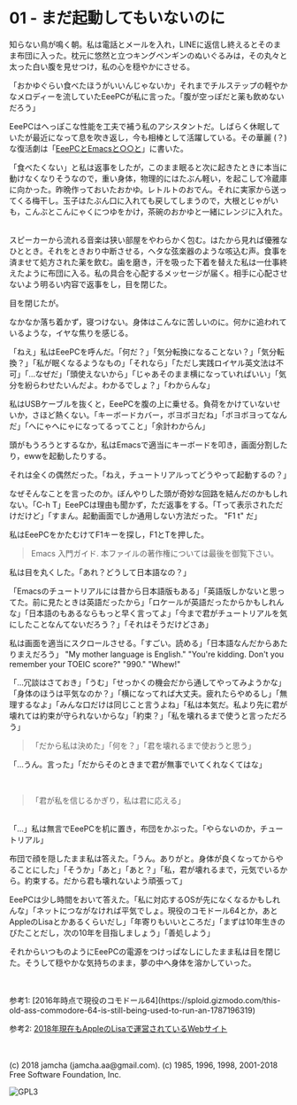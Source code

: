 

# 01 - まだ起動してもいないのに

知らない鳥が鳴く朝。私は電話とメールを入れ，LINEに返信し終えるとそのまま布団に入った。枕元に悠然と立つキングペンギンのぬいぐるみは，その丸々と太った白い腹を見せつけ，私の心を穏やかにさせる。  

「おかゆぐらい食べたほうがいいんじゃないか」それまでチルステップの軽やかなメロディーを流していたEeePCが私に言った。「腹が空っぽだと薬も飲めないだろう」  

EeePCはへっぽこな性能を工夫で補う私のアシスタントだ。しばらく休眠していたが最近になって息を吹き返し，今も相棒として活躍している。その華麗 (？) な復活劇は「[EeePCとEmacsと○○と](https://jamcha-aa.github.io/EeePC/)」に書いた。  

「食べたくない」と私は返事をしたが，このまま眠ると次に起きたときに本当に動けなくなりそうなので，重い身体，物理的にはたぶん軽い，を起こして冷蔵庫に向かった。昨晩作っておいたおかゆ。レトルトのおでん。それに実家から送ってくる梅干し。玉子はたぶん口に入れても戻してしまうので，大根とじゃがいも，こんぶとこんにゃくにつゆをかけ，茶碗のおかゆと一緒にレンジに入れた。  

<br>  
スピーカーから流れる音楽は狭い部屋をやわらかく包む。はたから見れば優雅なひととき。それをときおり中断させる，ヘタな弦楽器のような咳込む声。食事を済ませて処方された薬を飲む。歯を磨き，汗を吸った下着を替えた私は一仕事終えたように布団に入る。私の具合を心配するメッセージが届く。相手に心配させないよう明るい内容で返事をし，目を閉じた。  

目を閉じたが。  

なかなか落ち着かず，寝つけない。身体はこんなに苦しいのに。何かに追われているような，イヤな焦りを感じる。  

「ねえ」私はEeePCを呼んだ。「何だ？」「気分転換になることない？」「気分転換？」「私が眠くなるようなもの」「それなら」「ただし実践ロイヤル英文法は不可」「…なぜだ」「頭使えないから」「じゃあそのまま横になっていればいい」「気分を紛らわせたいんだよ。わかるでしょ？」「わからんな」  

私はUSBケーブルを抜くと，EeePCを腹の上に乗せる。負荷をかけていないせいか，さほど熱くない。「キーボードカバー，ボヨボヨだね」「ボヨボヨってなんだ」「へにゃへにゃになってるってこと」「余計わからん」  

頭がもうろうとするなか，私はEmacsで適当にキーボードを叩き，画面分割したり，ewwを起動したりする。  

それは全くの偶然だった。「ねえ，チュートリアルってどうやって起動するの？」  

なぜそんなことを言ったのか。ぼんやりした頭が奇妙な回路を結んだのかもしれない。「C-h T」EeePCは理由も聞かず，ただ返事をする。「Tって表示されただけだけど」「すまん。起動画面でしか通用しない方法だった。 "F1 t" だ」  

私はEeePCをかたむけてF1キーを探し，F1とTを押した。  

> Emacs 入門ガイド.  本ファイルの著作権については最後を御覧下さい。  

私は目を丸くした。「あれ？どうして日本語なの？」  

「Emacsのチュートリアルには昔から日本語版もある」「英語版しかないと思ってた。前に見たときは英語だったから」「ロケールが英語だったからかもしれんな」「日本語のもあるならもっと早く言ってよ」「今まで君がチュートリアルを気にしたことなんてないだろう？」「それはそうだけどさあ」  

私は画面を適当にスクロールさせる。「すごい。読める」「日本語なんだからあたりまえだろう」 "My mother language is English." "You're kidding. Don't you remember your TOEIC score?" "990." "Whew!"  

「…冗談はさておき」「うむ」「せっかくの機会だから通してやってみようかな」「身体のほうは平気なのか？」「横になってれば大丈夫。疲れたらやめるし」「無理するなよ」「みんな口だけは同じこと言うよね」「私は本気だ。私より先に君が壊れては約束が守られないからな」「約束？」「私を壊れるまで使うと言っただろう」  

> 「だから私は決めた」「何を？」「君を壊れるまで使おうと思う」  

「…うん。言った」「だからそのときまで君が無事でいてくれなくてはな」  

<br>  

> 「君が私を信じるかぎり，私は君に応える」  

<br>  
「…」私は無言でEeePCを机に置き，布団をかぶった。「やらないのか，チュートリアル」  

布団で顔を隠したまま私は答えた。「うん。ありがと。身体が良くなってからやることにした」「そうか」「あと」「あと？」「私，君が壊れるまで，元気でいるから。約束する。だから君も壊れないよう頑張って」  

EeePCは少し時間をおいて答えた。「私に対応するOSが先になくなるかもしれんな」「ネットにつながなければ平気でしょ。現役のコモドール64とか，あとAppleのLisaとかあるくらいだし」「年寄りもいいところだ」「まずは10年生きのびたことだし，次の10年を目指しましょう」「善処しよう」  

それからいつものようにEeePCの電源をつけっぱなしにしたまま私は目を閉じた。そうして穏やかな気持ちのまま，夢の中へ身体を溶かしていった。  

<br>  
<br>  
参考1: [2016年時点で現役のコモドール64](https://sploid.gizmodo.com/this-old-ass-commodore-64-is-still-being-used-to-run-an-1787196319)  

参考2: [2018年現在もAppleのLisaで運営されているWebサイト](http://lisa2.com/)  

<br>  
<br>  
(c) 2018 jamcha (jamcha.aa@gmail.com). (c) 1985, 1996, 1998, 2001-2018 Free Software Foundation, Inc.  

![GPL3](https://www.gnu.org/graphics/gplv3-88x31.png)  

